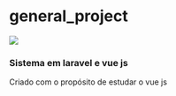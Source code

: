 # general_project

<image src="https://xwssmq.ch.files.1drv.com/y4pkC6v0AwMyo3PsUqJK_ATtun1617r0GPDB1pPkt8s5nDRRYTY4s0VDMtRrr75NLCR5xlnMcCquqXFgs_-sghTZEUtaFjCnii-kUB-DQwWKPsnMHfTkcwD59E3-igBfa-xb93c6xUoZ_0NzHrHtiO2FuB69IrFEkJx4TR3KCPstCDKVM2HO5ea584bRZDybf4xotWNySJ1sGB-oziTRW0BaA/general_app.png?psid=1" />

<h3> Sistema em laravel e vue js</h3>
<p> Criado com o propósito de estudar o vue js</p>
